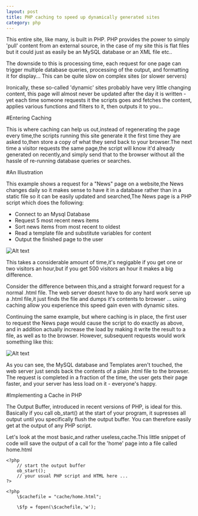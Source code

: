 ```yaml
---
layout: post
title: PHP caching to speed up dynamically generated sites
category: php
---
```




This entire site, like many, is built in PHP. PHP provides the power to simply 'pull' content from an external source, in the case of my site this is flat files but it could just as easily be an MySQL database or an XML file etc..


The downside to this is processing time, each request for one page can trigger multiple database queries, processing of the output, and formatting it for display... This can be quite slow on complex sites (or slower servers)


Ironically, these so-called 'dynamic' sites probably have very little changing content, this page will almost never be updated after the day it is written - yet each time someone requests it the scripts goes and fetches the content, applies various functions and filters to it, then outputs it to you...


#Entering Caching 

This is where caching can help us out,instead of regenerating the page every time,the scripts running this site generate it the first time they are asked to,then store a copy of what they send back to your browser.The next time a visitor requests the same page,the script will know it'd already generated on recently,and simply send that to the browser without all the hassle of re-running database queries or searches.


#An Illustration  

This example shows a request for a "News" page on a website,the News changes daily so it makes sense to have it in a database rather than in a static file so it can be easily updated and searched,The News page is a PHP script which does the following:

*	Connect to an Mysql Database
*	Request 5 most recent news items
*	Sort news items from most recent to oldest
*	Read a template file and substitute variables for content
*	Output the finished page to the user 

![Alt text](http://www.theukwebdesigncompany.com/articles/images/article251/nocache.png)


This takes a considerable amount of time,it's negigable if you get one or two visitors an hour,but if you get 500 visitors an hour it makes a big difference.


Consider the difference between this,and a straight forward request for a normal .html file. The web server doesnt have to do any hard work serve up a .html file,it just finds the file and dumps it's contents to browser ... using caching allow you experience this speed gain even with dynamic sites.


Continuing the same example, but where caching is in place, the first user to request the News page would cause the script to do exactly as above, and in addition actually increase the load by making it write the result to a file, as well as to the browser. However, subsequent requests would work something like this:


![Alt text](http://www.theukwebdesigncompany.com/articles/images/article251/withcache.png)

As you can see, the MySQL database and Templates aren't touched, the web server just sends back the contents of a plain .html file to the browser. The request is completed in a fraction of the time, the user gets their page faster, and your server has less load on it - everyone's happy.


#Implementing a Cache in PHP


The Output Buffer, introduced in recent versions of PHP, is ideal for this. Basically if you call ob_start() at the start of your program, it supresses all output until you specifically flush the output buffer. You can therefore easily get at the output of any PHP script.


Let's look at the most basic,and rather useless,cache.This little snippet of code will save  the output of a call for the 'home' page into a file called home.html

	<?php
		// start the output buffer 
		ob_start();
		// your usual PHP script and HTML here ... 
	?>

	<?php
		\$cachefile = "cache/home.html";

		\$fp = fopen(\$cachefile,'w');
